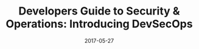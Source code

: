 ---
title: "Developers Guide to Security & Operations: Introducing DevSecOps"
date: 2017-05-27
type: slides
event: Software Security Bangalore Meetup 2017
link: https://speakerdeck.com/madhuakula/developer-guide-to-security-and-operations-introducing-devsecops
image: ./slides-bg.jpg
---